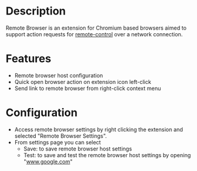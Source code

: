 # Description

Remote Browser is an extension for Chromium based browsers aimed to support
action requests for [remote-control](https://github.com/matefehervari/remote-control) over a network connection.

# Features

- Remote browser host configuration
- Quick open browser action on extension icon left-click
- Send link to remote browser from right-click context menu

# Configuration

- Access remote browser settings by right clicking the extension and selected "Remote Browser Settings".
- From settings page you can select
    - Save: to save remote browser host settings
    - Test: to save and test the remote browser host settings by opening "www.google.com"
